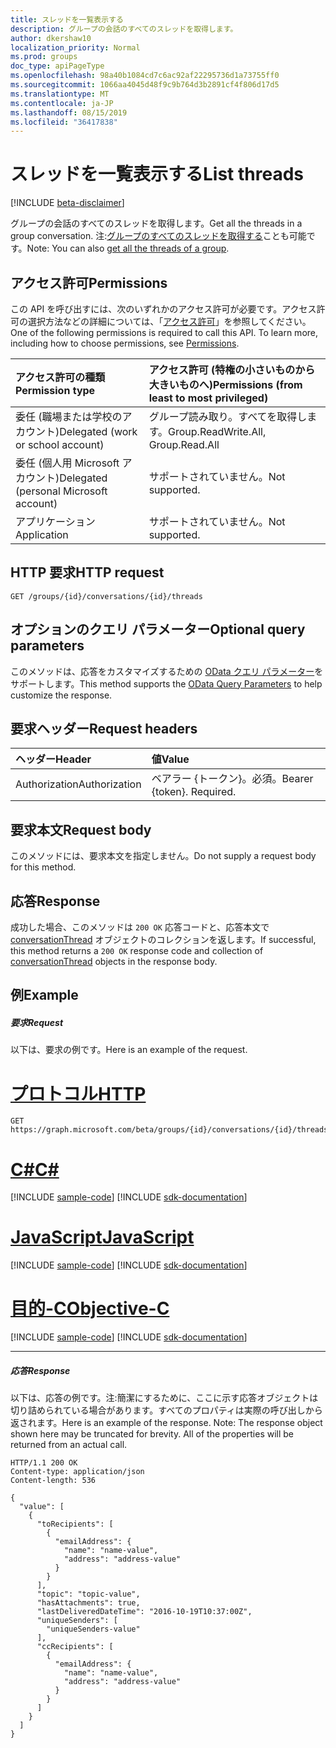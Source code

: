 ```yaml
---
title: スレッドを一覧表示する
description: グループの会話のすべてのスレッドを取得します。
author: dkershaw10
localization_priority: Normal
ms.prod: groups
doc_type: apiPageType
ms.openlocfilehash: 98a40b1084cd7c6ac92af22295736d1a73755ff0
ms.sourcegitcommit: 1066aa4045d48f9c9b764d3b2891cf4f806d17d5
ms.translationtype: MT
ms.contentlocale: ja-JP
ms.lasthandoff: 08/15/2019
ms.locfileid: "36417838"
---
```

# <a name="list-threads"></a><span data-ttu-id="37159-103">スレッドを一覧表示する</span><span class="sxs-lookup"><span data-stu-id="37159-103">List threads</span></span>

[!INCLUDE [beta-disclaimer](../../includes/beta-disclaimer.md)]

<span data-ttu-id="37159-104">グループの会話のすべてのスレッドを取得します。</span><span class="sxs-lookup"><span data-stu-id="37159-104">Get all the threads in a group conversation.</span></span>
<span data-ttu-id="37159-105">注:[グループのすべてのスレッドを取得する](group-list-threads.md)ことも可能です。</span><span class="sxs-lookup"><span data-stu-id="37159-105">Note: You can also [get all the threads of a group](group-list-threads.md).</span></span> 

## <a name="permissions"></a><span data-ttu-id="37159-106">アクセス許可</span><span class="sxs-lookup"><span data-stu-id="37159-106">Permissions</span></span>
<span data-ttu-id="37159-p102">この API を呼び出すには、次のいずれかのアクセス許可が必要です。アクセス許可の選択方法などの詳細については、「[アクセス許可](/graph/permissions-reference)」を参照してください。</span><span class="sxs-lookup"><span data-stu-id="37159-p102">One of the following permissions is required to call this API. To learn more, including how to choose permissions, see [Permissions](/graph/permissions-reference).</span></span>

|<span data-ttu-id="37159-109">アクセス許可の種類</span><span class="sxs-lookup"><span data-stu-id="37159-109">Permission type</span></span>      | <span data-ttu-id="37159-110">アクセス許可 (特権の小さいものから大きいものへ)</span><span class="sxs-lookup"><span data-stu-id="37159-110">Permissions (from least to most privileged)</span></span>              |
|:--------------------|:---------------------------------------------------------|
|<span data-ttu-id="37159-111">委任 (職場または学校のアカウント)</span><span class="sxs-lookup"><span data-stu-id="37159-111">Delegated (work or school account)</span></span> | <span data-ttu-id="37159-112">グループ読み取り。すべてを取得します。</span><span class="sxs-lookup"><span data-stu-id="37159-112">Group.ReadWrite.All, Group.Read.All</span></span>    |
|<span data-ttu-id="37159-113">委任 (個人用 Microsoft アカウント)</span><span class="sxs-lookup"><span data-stu-id="37159-113">Delegated (personal Microsoft account)</span></span> | <span data-ttu-id="37159-114">サポートされていません。</span><span class="sxs-lookup"><span data-stu-id="37159-114">Not supported.</span></span>    |
|<span data-ttu-id="37159-115">アプリケーション</span><span class="sxs-lookup"><span data-stu-id="37159-115">Application</span></span> | <span data-ttu-id="37159-116">サポートされていません。</span><span class="sxs-lookup"><span data-stu-id="37159-116">Not supported.</span></span> |

## <a name="http-request"></a><span data-ttu-id="37159-117">HTTP 要求</span><span class="sxs-lookup"><span data-stu-id="37159-117">HTTP request</span></span>
<!-- { "blockType": "ignored" } -->
```http
GET /groups/{id}/conversations/{id}/threads
```
## <a name="optional-query-parameters"></a><span data-ttu-id="37159-118">オプションのクエリ パラメーター</span><span class="sxs-lookup"><span data-stu-id="37159-118">Optional query parameters</span></span>
<span data-ttu-id="37159-119">このメソッドは、応答をカスタマイズするための [OData クエリ パラメーター](https://developer.microsoft.com/graph/docs/concepts/query_parameters)をサポートします。</span><span class="sxs-lookup"><span data-stu-id="37159-119">This method supports the [OData Query Parameters](https://developer.microsoft.com/graph/docs/concepts/query_parameters) to help customize the response.</span></span>
## <a name="request-headers"></a><span data-ttu-id="37159-120">要求ヘッダー</span><span class="sxs-lookup"><span data-stu-id="37159-120">Request headers</span></span>
| <span data-ttu-id="37159-121">ヘッダー</span><span class="sxs-lookup"><span data-stu-id="37159-121">Header</span></span>       | <span data-ttu-id="37159-122">値</span><span class="sxs-lookup"><span data-stu-id="37159-122">Value</span></span> |
|:---------------|:--------|
| <span data-ttu-id="37159-123">Authorization</span><span class="sxs-lookup"><span data-stu-id="37159-123">Authorization</span></span>  | <span data-ttu-id="37159-p103">ベアラー {トークン}。必須。</span><span class="sxs-lookup"><span data-stu-id="37159-p103">Bearer {token}. Required.</span></span>  |

## <a name="request-body"></a><span data-ttu-id="37159-126">要求本文</span><span class="sxs-lookup"><span data-stu-id="37159-126">Request body</span></span>
<span data-ttu-id="37159-127">このメソッドには、要求本文を指定しません。</span><span class="sxs-lookup"><span data-stu-id="37159-127">Do not supply a request body for this method.</span></span>

## <a name="response"></a><span data-ttu-id="37159-128">応答</span><span class="sxs-lookup"><span data-stu-id="37159-128">Response</span></span>

<span data-ttu-id="37159-129">成功した場合、このメソッドは `200 OK` 応答コードと、応答本文で [conversationThread](../resources/conversationthread.md) オブジェクトのコレクションを返します。</span><span class="sxs-lookup"><span data-stu-id="37159-129">If successful, this method returns a `200 OK` response code and collection of [conversationThread](../resources/conversationthread.md) objects in the response body.</span></span>
## <a name="example"></a><span data-ttu-id="37159-130">例</span><span class="sxs-lookup"><span data-stu-id="37159-130">Example</span></span>
##### <a name="request"></a><span data-ttu-id="37159-131">要求</span><span class="sxs-lookup"><span data-stu-id="37159-131">Request</span></span>
<span data-ttu-id="37159-132">以下は、要求の例です。</span><span class="sxs-lookup"><span data-stu-id="37159-132">Here is an example of the request.</span></span>

# <a name="httptabhttp"></a>[<span data-ttu-id="37159-133">プロトコル</span><span class="sxs-lookup"><span data-stu-id="37159-133">HTTP</span></span>](#tab/http)
<!-- {
  "blockType": "request",
  "name": "get_threads"
}-->
```http
GET https://graph.microsoft.com/beta/groups/{id}/conversations/{id}/threads
```
# <a name="ctabcsharp"></a>[<span data-ttu-id="37159-134">C#</span><span class="sxs-lookup"><span data-stu-id="37159-134">C#</span></span>](#tab/csharp)
[!INCLUDE [sample-code](../includes/snippets/csharp/get-threads-csharp-snippets.md)]
[!INCLUDE [sdk-documentation](../includes/snippets/snippets-sdk-documentation-link.md)]

# <a name="javascripttabjavascript"></a>[<span data-ttu-id="37159-135">JavaScript</span><span class="sxs-lookup"><span data-stu-id="37159-135">JavaScript</span></span>](#tab/javascript)
[!INCLUDE [sample-code](../includes/snippets/javascript/get-threads-javascript-snippets.md)]
[!INCLUDE [sdk-documentation](../includes/snippets/snippets-sdk-documentation-link.md)]

# <a name="objective-ctabobjc"></a>[<span data-ttu-id="37159-136">目的-C</span><span class="sxs-lookup"><span data-stu-id="37159-136">Objective-C</span></span>](#tab/objc)
[!INCLUDE [sample-code](../includes/snippets/objc/get-threads-objc-snippets.md)]
[!INCLUDE [sdk-documentation](../includes/snippets/snippets-sdk-documentation-link.md)]

---

##### <a name="response"></a><span data-ttu-id="37159-137">応答</span><span class="sxs-lookup"><span data-stu-id="37159-137">Response</span></span>
<span data-ttu-id="37159-p104">以下は、応答の例です。注:簡潔にするために、ここに示す応答オブジェクトは切り詰められている場合があります。すべてのプロパティは実際の呼び出しから返されます。</span><span class="sxs-lookup"><span data-stu-id="37159-p104">Here is an example of the response. Note: The response object shown here may be truncated for brevity. All of the properties will be returned from an actual call.</span></span>
<!-- {
  "blockType": "response",
  "truncated": true,
  "@odata.type": "microsoft.graph.conversationThread",
  "isCollection": true
} -->
```http
HTTP/1.1 200 OK
Content-type: application/json
Content-length: 536

{
  "value": [
    {
      "toRecipients": [
        {
          "emailAddress": {
            "name": "name-value",
            "address": "address-value"
          }
        }
      ],
      "topic": "topic-value",
      "hasAttachments": true,
      "lastDeliveredDateTime": "2016-10-19T10:37:00Z",
      "uniqueSenders": [
        "uniqueSenders-value"
      ],
      "ccRecipients": [
        {
          "emailAddress": {
            "name": "name-value",
            "address": "address-value"
          }
        }
      ]
    }
  ]
}
```

<!-- uuid: 8fcb5dbc-d5aa-4681-8e31-b001d5168d79
2015-10-25 14:57:30 UTC -->
<!--
{
  "type": "#page.annotation",
  "description": "List threads",
  "keywords": "",
  "section": "documentation",
  "tocPath": "",
  "suppressions": [
  ]
}
-->
